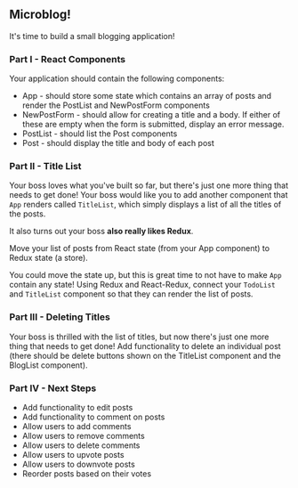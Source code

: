 ## Microblog!

It's time to build a small blogging application!

### Part I - React Components

Your application should contain the following components:

- App - should store some state which contains an array of posts and render the PostList and NewPostForm components
- NewPostForm - should allow for creating a title and a body. If either of these are empty when the form is submitted, display an error message.
- PostList - should list the Post components
- Post - should display the title and body of each post

### Part II - Title List

Your boss loves what you've built so far, but there's just one more thing that needs to get done! Your boss would like you to add another component that `App` renders called `TitleList`, which simply displays a list of all the titles of the posts.

It also turns out your boss **also really likes Redux**.

Move your list of posts from React state (from your App component) to Redux state (a store).

You could move the state up, but this is great time to not have to make `App` contain any state! Using Redux and React-Redux, connect your `TodoList` and `TitleList` component so that they can render the list of posts.

### Part III - Deleting Titles

Your boss is thrilled with the list of titles, but now there's just one more thing that needs to get done! Add functionality to delete an individual post (there should be delete buttons shown on the TitleList component and the BlogList component).

### Part IV - Next Steps

- Add functionality to edit posts
- Add functionality to comment on posts 
- Allow users to add comments 
- Allow users to remove comments 
- Allow users to delete comments
- Allow users to upvote posts
- Allow users to downvote posts
- Reorder posts based on their votes
